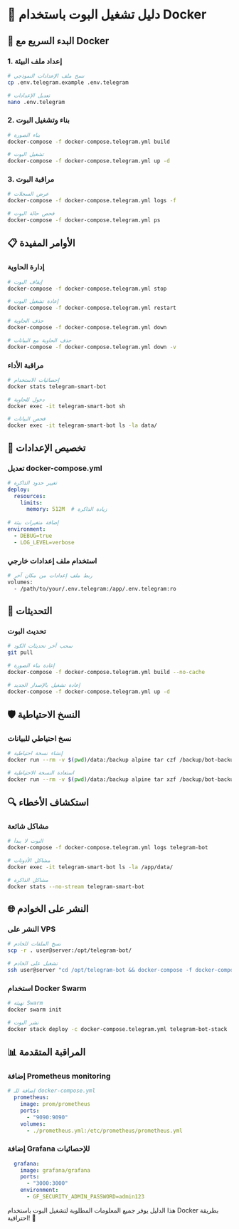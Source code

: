 # 🐳 دليل تشغيل البوت باستخدام Docker

## 🚀 البدء السريع مع Docker

### 1. إعداد ملف البيئة
```bash
# نسخ ملف الإعدادات النموذجي
cp .env.telegram.example .env.telegram

# تعديل الإعدادات
nano .env.telegram
```

### 2. بناء وتشغيل البوت
```bash
# بناء الصورة
docker-compose -f docker-compose.telegram.yml build

# تشغيل البوت
docker-compose -f docker-compose.telegram.yml up -d
```

### 3. مراقبة البوت
```bash
# عرض السجلات
docker-compose -f docker-compose.telegram.yml logs -f

# فحص حالة البوت
docker-compose -f docker-compose.telegram.yml ps
```

## 📋 الأوامر المفيدة

### إدارة الحاوية
```bash
# إيقاف البوت
docker-compose -f docker-compose.telegram.yml stop

# إعادة تشغيل البوت
docker-compose -f docker-compose.telegram.yml restart

# حذف الحاوية
docker-compose -f docker-compose.telegram.yml down

# حذف الحاوية مع البيانات
docker-compose -f docker-compose.telegram.yml down -v
```

### مراقبة الأداء
```bash
# إحصائيات الاستخدام
docker stats telegram-smart-bot

# دخول للحاوية
docker exec -it telegram-smart-bot sh

# فحص البيانات
docker exec -it telegram-smart-bot ls -la data/
```

## 🔧 تخصيص الإعدادات

### تعديل docker-compose.yml
```yaml
# تغيير حدود الذاكرة
deploy:
  resources:
    limits:
      memory: 512M  # زيادة الذاكرة
      
# إضافة متغيرات بيئة
environment:
  - DEBUG=true
  - LOG_LEVEL=verbose
```

### استخدام ملف إعدادات خارجي
```bash
# ربط ملف إعدادات من مكان آخر
volumes:
  - /path/to/your/.env.telegram:/app/.env.telegram:ro
```

## 🔄 التحديثات

### تحديث البوت
```bash
# سحب آخر تحديثات الكود
git pull

# إعادة بناء الصورة
docker-compose -f docker-compose.telegram.yml build --no-cache

# إعادة تشغيل بالإصدار الجديد
docker-compose -f docker-compose.telegram.yml up -d
```

## 🛡️ النسخ الاحتياطية

### نسخ احتياطي للبيانات
```bash
# إنشاء نسخة احتياطية
docker run --rm -v $(pwd)/data:/backup alpine tar czf /backup/bot-backup-$(date +%Y%m%d).tar.gz /backup

# استعادة النسخة الاحتياطية
docker run --rm -v $(pwd)/data:/backup alpine tar xzf /backup/bot-backup-YYYYMMDD.tar.gz -C /
```

## 🔍 استكشاف الأخطاء

### مشاكل شائعة
```bash
# البوت لا يبدأ
docker-compose -f docker-compose.telegram.yml logs telegram-bot

# مشاكل الأذونات
docker exec -it telegram-smart-bot ls -la /app/data/

# مشاكل الذاكرة
docker stats --no-stream telegram-smart-bot
```

## 🌐 النشر على الخوادم

### النشر على VPS
```bash
# نسخ الملفات للخادم
scp -r . user@server:/opt/telegram-bot/

# تشغيل على الخادم
ssh user@server "cd /opt/telegram-bot && docker-compose -f docker-compose.telegram.yml up -d"
```

### استخدام Docker Swarm
```bash
# تهيئة Swarm
docker swarm init

# نشر البوت
docker stack deploy -c docker-compose.telegram.yml telegram-bot-stack
```

## 📊 المراقبة المتقدمة

### إضافة Prometheus monitoring
```yaml
# إضافة للـ docker-compose.yml
  prometheus:
    image: prom/prometheus
    ports:
      - "9090:9090"
    volumes:
      - ./prometheus.yml:/etc/prometheus/prometheus.yml
```

### إضافة Grafana للإحصائيات
```yaml
  grafana:
    image: grafana/grafana
    ports:
      - "3000:3000"
    environment:
      - GF_SECURITY_ADMIN_PASSWORD=admin123
```

هذا الدليل يوفر جميع المعلومات المطلوبة لتشغيل البوت باستخدام Docker بطريقة احترافية! 🚀